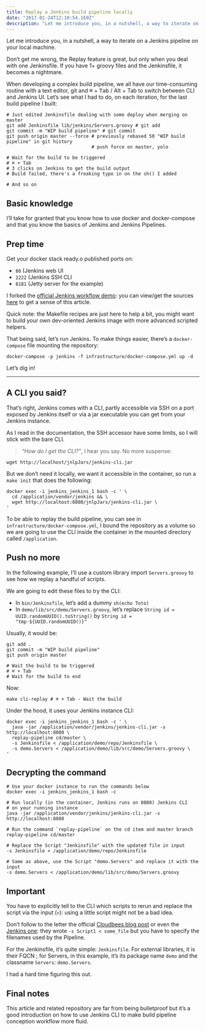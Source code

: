 ```yaml
---
title: Replay a Jenkins build pipeline locally
date: "2017-01-24T12:10:54.169Z"
description: "Let me introduce you, in a nutshell, a way to iterate on a Jenkins pipeline on your local machine."
---
```


Let me introduce you, in a nutshell, a way to iterate on a Jenkins pipeline on your local machine.

Don’t get me wrong, the Replay feature is great, but only when you deal with one Jenkinsfile. If you have 1+ groovy files and the Jenkinsfile, it becomes a nightmare.

When developing a complex build pipeline, we all have our time-consuming routine with a text editor, git and <kbd>⌘</kbd> + <kbd>Tab</kbd> / Alt + Tab to switch between CLI and Jenkins UI. Let’s see what I had to do, on each iteration, for the last build pipeline I built:

```shell {numberLines: true}
# Just edited Jenkinsfile dealing with some deploy when merging on master
git add Jenkinsfile lib/jenkins/Servers.groovy # git add 
git commit -m "WIP build pipeline" # git commit
git push origin master --force # previously rebased 50 "WIP build pipeline" in git history
                               # push force on master, yolo

# Wait for the build to be triggered
# ⌘ + Tab
# 3 clicks on Jenkins to get the build output
# Build failed, there's a freaking typo in on the sh() I added

# And so on
```

## Basic knowledge

I’ll take for granted that you know how to use docker and docker-compose and that you know the basics of Jenkins and Jenkins Pipelines.

## Prep time

Get your docker stack ready.o published ports on:

- `80` (Jenkins web UI
- `2222` (Jenkins SSH CLI
- `8181` (Jetty server for the example)

I forked the [official Jenkins workflow demo](https://github.com/jenkinsci/workflow-aggregator-plugin): you can view/get the sources [here](https://github.com/jenkinsci/workflow-aggregator-plugin) to get a sense of this article.

Quick note: the Makefile recipes are just here to help a bit, you might want to build your own dev-oriented Jenkins image with more advanced scripted helpers.

That being said, let’s run Jenkins. To make things easier, there’s a `docker-compose` file mounting the repository:

```shell
docker-compose -p jenkins -f infrastructure/docker-compose.yml up -d
```

Let’s dig in!

---

## A CLI you said?

That’s right, Jenkins comes with a CLI, partly accessible via SSH on a port exposed by Jenkins itself or via a jar executable you can get from your Jenkins instance.

As I read in the documentation, the SSH accessor have some limits, so I will stick with the bare CLI.

> _“How do I get the CLI?”_, I hear you say. No more suspense:

```shell
wget http://localhost/jnlpJars/jenkins-cli.jar
```

But we don’t need it locally, we want it accessible in the container, so run a `make init` that does the following:

```shell
docker exec -i jenkins_jenkins_1 bash -c ' \
  cd /application/vendor/jenkins && \
  wget http://localhost:8080/jnlpJars/jenkins-cli.jar \
'
```

To be able to replay the build pipeline, you can see in `infrastructure/docker-compose.yml`, I bound the repository as a volume so we are going to use the CLI inside the container in the mounted directory called `/application`.

## Push no more

In the following example, I’ll use a custom library import `Servers.groovy` to see how we replay a handful of scripts.

We are going to edit these files to try the CLI:
- In `bin/Jenkinsfile`, let’s add a dummy `sh(echo Toto)`
- In `demo/lib/src/demo/Servers.groovy`, let’s replace `String id = UUID.randomUUID().toString()` by `String id = "tmp-${UUID.randomUUID()}"`

Usually, it would be:

```shell {numberLines: true}
git add .
git commit -m "WIP build pipeline"
git push origin master

# Wait the build to be triggered
# ⌘ + Tab
# Wait for the build to end
```

Now:

```shell
make cli-replay # ⌘ + Tab - Wait the build
```

Under the hood, it uses your Jenkins instance CLI:

```shell {numberLines: true}
docker exec -i jenkins_jenkins_1 bash -c ' \
  java -jar /application/vendor/jenkins/jenkins-cli.jar -s http://localhost:8080 \
  replay-pipeline cd/master \
  -s Jenkinsfile < /application/demo/repo/Jenkinsfile \
  -s demo.Servers < /application/demo/lib/src/demo/Servers.groovy \
'
```

## Decrypting the command

```shell {numberLines: true}
# Use your docker instance to run the commands below
docker exec -i jenkins_jenkins_1 bash -c

# Run locally (in the container, Jenkins runs on 8080) Jenkins CLI
# on your running instance
java -jar /application/vendor/jenkins/jenkins-cli.jar -s http://localhost:8080

# Run the command `replay-pipeline` on the cd item and master branch
replay-pipeline cd/master

# Replace the Script "Jenkinsfile" with the updated file in input
-s Jenkinsfile < /application/demo/repo/Jenkinsfile

# Same as above, use the Script "demo.Servers" and replace it with the input
-s demo.Servers < /application/demo/lib/src/demo/Servers.groovy
```

## Important

You have to explicitly tell to the CLI which scripts to rerun and replace the script via the input (`<`): using a little script might not be a bad idea.

Don’t follow to the letter the official [Cloudbees blog post](https://www.cloudbees.com/blog/replay-pipeline) or even the [Jenkins one](https://jenkins.io/blog/2016/04/14/replay-with-pipeline/): they wrote `-s Script1 < some_file` but you have to specify the filenames used by the Pipeline.

For the Jenkinsfile, it’s quite simple: `Jenkinsfile`. For external libraries, it is their FQCN ; for Servers, in this example, it’s its package name `demo` and the classname `Servers`: `demo.Servers`.

I had a hard time figuring this out.

## Final notes

This article and related repository are far from being bulletproof but it’s a good introduction on how to use Jenkins CLI to make build pipeline conception workflow more fluid.
